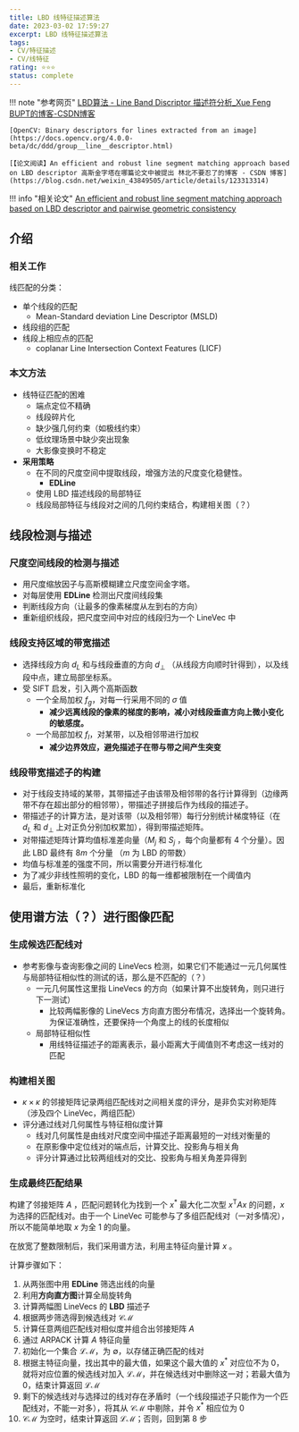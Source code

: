 ```yaml
---
title: LBD 线特征描述算法
date: 2023-03-02 17:59:27
excerpt: LBD 线特征描述算法
tags: 
- CV/特征描述
- CV/线特征
rating: ⭐⭐⭐
status: complete
---
```


!!! note "参考网页"
    [LBD算法 - Line Band Discriptor 描述符分析\_Xue Feng BUPT的博客-CSDN博客](https://blog.csdn.net/chishuideyu/article/details/78132093)

	[OpenCV: Binary descriptors for lines extracted from an image](https://docs.opencv.org/4.0.0-beta/dc/ddd/group__line__descriptor.html)

	[【论文阅读】An efficient and robust line segment matching approach based on LBD descriptor 高斯金字塔在哪篇论文中被提出 林北不要忍了的博客 - CSDN 博客](https://blog.csdn.net/weixin_43849505/article/details/123313314)

!!! info "相关论文"
	[An efficient and robust line segment matching approach based on LBD descriptor and pairwise geometric consistency](https://doi.org/10.1016/j.jvcir.2013.05.006)

## 介绍
### 相关工作
线匹配的分类：

- 单个线段的匹配
	- Mean-Standard deviation Line Descriptor (MSLD)
- 线段组的匹配
- 线段上相应点的匹配
	- coplanar Line Intersection Context Features (LICF)
### 本文方法
- 线特征匹配的困难
	- 端点定位不精确
	- 线段碎片化
	- 缺少强几何约束（如极线约束）
	- 低纹理场景中缺少突出现象
	- 大影像变换时不稳定
- **采用策略**
	- 在不同的尺度空间中提取线段，增强方法的尺度变化稳健性。
		- **EDLine**
	- 使用 LBD 描述线段的局部特征
	- 线段局部特征与线段对之间的几何约束结合，构建相关图（？）
## 线段检测与描述
### 尺度空间线段的检测与描述
- 用尺度缩放因子与高斯模糊建立尺度空间金字塔。
- 对每层使用 **EDLine** 检测出尺度间线段集
- 判断线段方向（让最多的像素梯度从左到右的方向）
- 重新组织线段，把尺度空间中对应的线段归为一个 LineVec 中

### 线段支持区域的带宽描述
- 选择线段方向 $d_L$ 和与线段垂直的方向 $d_{\perp}$ （从线段方向顺时针得到），以及线段中点，建立局部坐标系。
- 受 SIFT 启发，引入两个高斯函数
	- 一个全局加权 $f_g$，对每一行采用不同的 $\sigma$ 值
		- **减少远离线段的像素的梯度的影响，减小对线段垂直方向上微小变化的敏感度。**
	- 一个局部加权 $f_l$，对某带，以及相邻带进行加权
		- **减少边界效应，避免描述子在带与带之间产生突变**

### 线段带宽描述子的构建
- 对于线段支持域的某带，其带描述子由该带及相邻带的各行计算得到（边缘两带不存在超出部分的相邻带），带描述子拼接后作为线段的描述子。
- 带描述子的计算方法，是对该带（以及相邻带）每行分别统计梯度特征（在 $d_L$ 和 $d_{\perp}$ 上对正负分别加权累加），得到带描述矩阵。
- 对带描述矩阵计算均值标准差向量（$M_j$ 和 $S_j$ ，每个向量都有 4 个分量）。因此 LBD 最终有 $8m$ 个分量 （$m$ 为 LBD 的带数）
- 均值与标准差的强度不同，所以需要分开进行标准化
- 为了减少非线性照明的变化，LBD 的每一维都被限制在一个阈值内
- 最后，重新标准化

## 使用谱方法（？）进行图像匹配
### 生成候选匹配线对
- 参考影像与查询影像之间的 LineVecs 检测，如果它们不能通过一元几何属性与局部特征相似性的测试的话，那么是不匹配的（？）
	- 一元几何属性这里指 LineVecs 的方向（如果计算不出旋转角，则只进行下一测试）
		- 比较两幅影像的 LineVecs 方向直方图分布情况，选择出一个旋转角。为保证准确性，还要保持一个角度上的线的长度相似
	- 局部特征相似性
		- 用线特征描述子的距离表示，最小距离大于阈值则不考虑这一线对的匹配
### 构建相关图
- $\kappa\times \kappa$ 的邻接矩阵记录两组匹配线对之间相关度的评分，是非负实对称矩阵（涉及四个 LineVec，两组匹配）
- 评分通过线对几何属性与特征相似度计算
	- 线对几何属性是由线对尺度空间中描述子距离最短的一对线对衡量的
	- 在原影像中定位线对的端点后，计算交比、投影角与相关角
	- 评分计算通过比较两组线对的交比、投影角与相关角差异得到
### 生成最终匹配结果
构建了邻接矩阵 $A$ ，匹配问题转化为找到一个 $x^*$ 最大化二次型 $x^\mathrm{T}Ax$ 的问题，$x$ 为选择的匹配线对。由于一个 LineVec 可能参与了多组匹配线对（一对多情况），所以不能简单地取 $x$ 为全 1 的向量。

在放宽了整数限制后，我们采用谱方法，利用主特征向量计算 $x$ 。

计算步骤如下：

1. 从两张图中用 **EDLine** 筛选出线的向量
2. 利用**方向直方图**计算全局旋转角
3. 计算两幅图 LineVecs 的 **LBD** 描述子
4. 根据两步筛选得到候选线对 $\mathcal{CM}$
5. 计算任意两组匹配线对相似度并组合出邻接矩阵 $A$
6. 通过 ARPACK 计算 $A$ 特征向量
7. 初始化一个集合 $\mathcal{LM}$，为 $\emptyset$，以存储正确匹配的线对
8. 根据主特征向量，找出其中的最大值，如果这个最大值的 $x^*$ 对应位不为 0，就将对应位置的候选线对加入 $\mathcal{LM}$，并在候选线对中删除这一对；若最大值为 0，结束计算返回 $\mathcal{LM}$
9. 剩下的候选线对与选择过的线对存在矛盾时（一个线段描述子只能作为一个匹配线对，不能一对多），将其从 $\mathcal{CM}$ 中剔除，并令 $x^*$ 相应位为 0
10. $\mathcal{CM}$  为空时，结束计算返回 $\mathcal{LM}$；否则，回到第 8 步